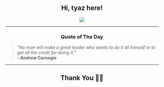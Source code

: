 <h2 align="center"> Hi, tyaz here!</h2>

<p align="center">
<a href="https://github.com/tyazx" alt="github streak"><img src="https://dvst-streak.herokuapp.com/?user=tyazx&theme=tokyonight&fire=DD472C"></a>
</p>

<hr>
<h3 align="center">Quote of The Day</h3>
<p align="center">
<blockquote>
<i>"No man will make a great leader who wants to do it all himself or to get all the credit for doing it."</i>
<br>
<b>- Andrew Carnegie</b>
</blockquote>
</p>


<hr>
<h2 align="center">Thank You 🙏🏼</h2>
